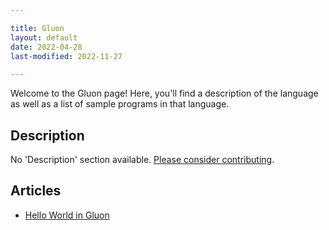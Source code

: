 ```yaml
---

title: Gluon
layout: default
date: 2022-04-28
last-modified: 2022-11-27

---
```


Welcome to the Gluon page! Here, you'll find a description of the language as well as a list of sample programs in that language.

## Description

No 'Description' section available. [Please consider contributing](https://github.com/TheRenegadeCoder/sample-programs-website).

## Articles

- [Hello World in Gluon](https://sampleprograms.io/projects/hello-world/gluon)